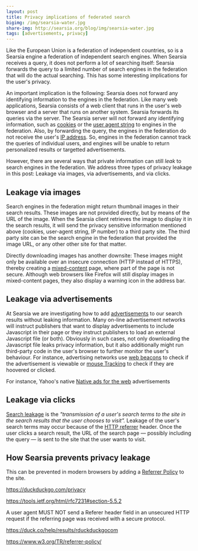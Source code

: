 ```yaml
---
layout: post
title: Privacy implications of federated search
bigimg: /img/searsia-water.jpg
share-img: http://searsia.org/blog/img/searsia-water.jpg
tags: [advertisements, privacy]
---
```


Like the European Union is a federation of independent countries, so is a
Searsia engine a federation of independent search engines. When Searsia
receives a query, it does not perform a lot of searching itself: Searsia
forwards the query to a limited number of search engines in the federation 
that will do the actual searching. This has some interesting implications 
for the user's privacy.

An important implication is the following: Searsia does not forward any
identifying information to the engines in the federation. Like many web
applications, Searsia consists of a web client that runs in the user's
web browser and a server that runs on another system. Searsia forwards
its queries via the server. The Searsia server will not forward any
identifying information, such as [cookies][1] or the [user agent string][2]
to engines in the federation. Also, by forwarding the query, the engines
in the federation do not receive the user's [IP address][3]. So, engines
in the federation cannot track the queries of individual users, and
engines will be unable to return personalized results or targetted
advertisements.

However, there are several ways that private information can still
_leak_ to search engines in the federation. We address three types of
privacy leakage in this post: Leakage via images, via advertisements, 
and via clicks.

## Leakage via images

Search engines in the federation might return thumbnail images in their
search results. These images are not provided directly, but by means of
the URL of the image. When the Searsia client retrieves the image to
display it in the search results, it will send the privacy sensitive
information mentioned above (cookies, user-agent string, IP number)
to a third party site. The third party site can be the search engine
in the federation that provided the image URL, or any other other site 
for that matter.

Directly downloading images has another downsite: These images might
only be available over an insecure connection (HTTP instead of HTTPS), 
thereby creating a [mixed-content][4] page, where part of the page
is not secure. Although web browsers like Firefox will still display 
images in mixed-content pages, they also display a warning icon in the
address bar.


## Leakage via advertisements

At Searsia we are investigating how to add [advertisements][5] to our
search results without leaking information. Many on-line advertisement
networks will instruct publishers that want to display advertisements 
to include Javascript in their page or they instruct publishers to load 
an external Javascript file (or both). Obviously in such cases, not 
only downloading the Javascript file leaks privacy information, but 
it also additionally might run third-party code in the user's browser to 
further monitor the user's behaviour. For instance, advertising networks
use [web beacons][6] to check if the advertisement is viewable or 
[mouse Tracking][7] to check if they are hoovered or clicked.

For instance, Yahoo's native [Native ads for the web][8]
advertisements 



## Leakage via clicks

[Search leakage][9] is the _"transmission of a user's search terms to 
the site in the search results that the user chooses to visit"._
Leakage of the user's search terms may occur because of the 
[HTTP referrer][10] header. Once the user clicks a search result, the 
URL of the search page — possibly including the query — is sent to the
site that the user wants to visit. 



## How Searsia prevents privacy leakage



This can be prevented in modern browsers by adding a [Referrer Policy][11]
to the site.




[1]: https://en.wikipedia.org/wiki/HTTP_cookie "HTTP Cookie on Wikipedia"
[2]: https://en.wikipedia.org/wiki/User_agent#Use_in_HTTP "HTTP User-Agent on Wikipedia"
[3]: https://en.wikipedia.org/wiki/IP_address "IP address on Wikipedia"
[4]: https://support.mozilla.org/en-US/kb/mixed-content-blocking-firefox "Mixed content on Mozilla support"
[5]: /blog/2017-05-26-some-thoughts-on-search-advertising/ "Search advertising on Searsia"
[6]: https://en.wikipedia.org/wiki/Web_beacon "Web beacon on Wikipedia"
[7]: https://en.wikipedia.org/wiki/Mouse_tracking "Mouse tracking on Wikipedia"
[8]: https://developer.yahoo.com/flurry/docs/publisher/code/native-web-tags/ "Flurry native ad tags and testing" 
[9]: https://en.wiktionary.org/wiki/search_leakage "Search Leakage on Wikipedia"
[10]: https://en.wikipedia.org/wiki/HTTP_referer "HTTP referrer on Wikipedia"
[11]: https://www.w3.org/TR/referrer-policy/ "Referrer policy W3C standard"




https://duckduckgo.com/privacy

https://tools.ietf.org/html/rfc7231#section-5.5.2

A user agent MUST NOT send a Referer header field in an
   unsecured HTTP request if the referring page was received with a
   secure protocol. 

https://duck.co/help/results/rduckduckgocom

https://www.w3.org/TR/referrer-policy/

<meta name="referrer" content="no-referrer">


<meta name="referrer" content="origin">

<a href="http://example.com" referrerpolicy="no-referrer">


